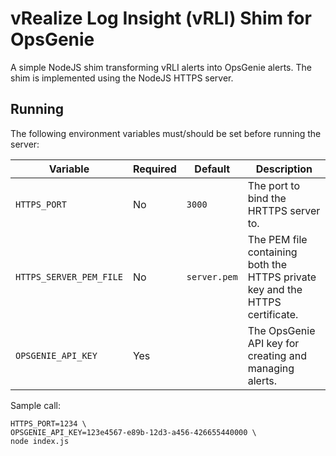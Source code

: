 # vRealize Log Insight (vRLI) Shim for OpsGenie

A simple NodeJS shim transforming vRLI alerts into OpsGenie alerts. The shim is implemented using the NodeJS HTTPS server.

## Running

The following environment variables must/should be set before running the server:

| Variable | Required | Default | Description |
| -------- | -------- | ------- | ----------- |
| `HTTPS_PORT` | No | `3000` | The port to bind the HRTTPS server to. |
| `HTTPS_SERVER_PEM_FILE` | No | `server.pem` | The PEM file containing both the HTTPS private key and the HTTPS certificate. |
| `OPSGENIE_API_KEY` | Yes | | The OpsGenie API key for creating and managing alerts. |

Sample call:

```
HTTPS_PORT=1234 \
OPSGENIE_API_KEY=123e4567-e89b-12d3-a456-426655440000 \
node index.js
```
